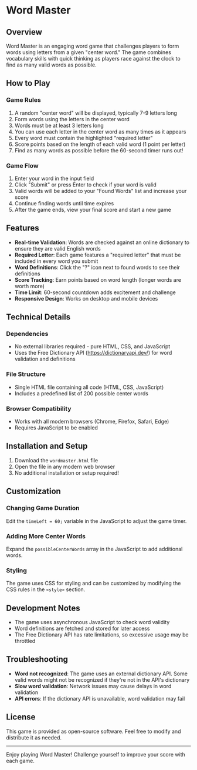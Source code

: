 # Word Master

## Overview
Word Master is an engaging word game that challenges players to form words using letters from a given "center word." The game combines vocabulary skills with quick thinking as players race against the clock to find as many valid words as possible.

## How to Play

### Game Rules
1. A random "center word" will be displayed, typically 7-9 letters long
2. Form words using the letters in the center word
3. Words must be at least 3 letters long
4. You can use each letter in the center word as many times as it appears
5. Every word must contain the highlighted "required letter"
6. Score points based on the length of each valid word (1 point per letter)
7. Find as many words as possible before the 60-second timer runs out!

### Game Flow
1. Enter your word in the input field
2. Click "Submit" or press Enter to check if your word is valid
3. Valid words will be added to your "Found Words" list and increase your score
4. Continue finding words until time expires
5. After the game ends, view your final score and start a new game

## Features

- **Real-time Validation**: Words are checked against an online dictionary to ensure they are valid English words
- **Required Letter**: Each game features a "required letter" that must be included in every word you submit
- **Word Definitions**: Click the "?" icon next to found words to see their definitions
- **Score Tracking**: Earn points based on word length (longer words are worth more)
- **Time Limit**: 60-second countdown adds excitement and challenge
- **Responsive Design**: Works on desktop and mobile devices

## Technical Details

### Dependencies
- No external libraries required - pure HTML, CSS, and JavaScript
- Uses the Free Dictionary API (https://dictionaryapi.dev/) for word validation and definitions

### File Structure
- Single HTML file containing all code (HTML, CSS, JavaScript)
- Includes a predefined list of 200 possible center words

### Browser Compatibility
- Works with all modern browsers (Chrome, Firefox, Safari, Edge)
- Requires JavaScript to be enabled

## Installation and Setup

1. Download the `wordmaster.html` file
2. Open the file in any modern web browser
3. No additional installation or setup required!

## Customization

### Changing Game Duration
Edit the `timeLeft = 60;` variable in the JavaScript to adjust the game timer.

### Adding More Center Words
Expand the `possibleCenterWords` array in the JavaScript to add additional words.

### Styling
The game uses CSS for styling and can be customized by modifying the CSS rules in the `<style>` section.

## Development Notes

- The game uses asynchronous JavaScript to check word validity
- Word definitions are fetched and stored for later access
- The Free Dictionary API has rate limitations, so excessive usage may be throttled

## Troubleshooting

- **Word not recognized**: The game uses an external dictionary API. Some valid words might not be recognized if they're not in the API's dictionary
- **Slow word validation**: Network issues may cause delays in word validation
- **API errors**: If the dictionary API is unavailable, word validation may fail

## License

This game is provided as open-source software. Feel free to modify and distribute it as needed.

---

Enjoy playing Word Master! Challenge yourself to improve your score with each game.
